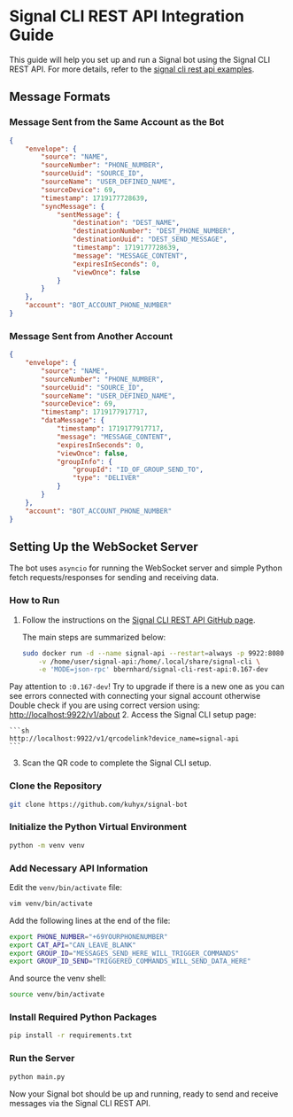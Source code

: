 # Signal CLI REST API Integration Guide

This guide will help you set up and run a Signal bot using the Signal CLI REST API. For more details, refer to the [signal cli rest api examples](https://bbernhard.github.io/signal-cli-rest-api/).

## Message Formats

### Message Sent from the Same Account as the Bot

```json
{
    "envelope": {
        "source": "NAME",
        "sourceNumber": "PHONE_NUMBER",
        "sourceUuid": "SOURCE_ID",
        "sourceName": "USER_DEFINED_NAME",
        "sourceDevice": 69,
        "timestamp": 1719177728639,
        "syncMessage": {
            "sentMessage": {
                "destination": "DEST_NAME",
                "destinationNumber": "DEST_PHONE_NUMBER",
                "destinationUuid": "DEST_SEND_MESSAGE",
                "timestamp": 1719177728639,
                "message": "MESSAGE_CONTENT",
                "expiresInSeconds": 0,
                "viewOnce": false
            }
        }
    },
    "account": "BOT_ACCOUNT_PHONE_NUMBER"
}
```

### Message Sent from Another Account

```json
{
    "envelope": {
        "source": "NAME",
        "sourceNumber": "PHONE_NUMBER",
        "sourceUuid": "SOURCE_ID",
        "sourceName": "USER_DEFINED_NAME",
        "sourceDevice": 69,
        "timestamp": 1719177917717,
        "dataMessage": {
            "timestamp": 1719177917717,
            "message": "MESSAGE_CONTENT",
            "expiresInSeconds": 0,
            "viewOnce": false,
            "groupInfo": {
                "groupId": "ID_OF_GROUP_SEND_TO",
                "type": "DELIVER"
            }
        }
    },
    "account": "BOT_ACCOUNT_PHONE_NUMBER"
}
```

## Setting Up the WebSocket Server

The bot uses `asyncio` for running the WebSocket server and simple Python fetch requests/responses for sending and receiving data.

### How to Run

1. Follow the instructions on the [Signal CLI REST API GitHub page](https://github.com/bbernhard/signal-cli-rest-api#getting-started).

    The main steps are summarized below:

    ```sh
    sudo docker run -d --name signal-api --restart=always -p 9922:8080 \
        -v /home/user/signal-api:/home/.local/share/signal-cli \
        -e 'MODE=json-rpc' bbernhard/signal-cli-rest-api:0.167-dev
    ```
Pay attention to `:0.167-dev`! Try to upgrade if there is a new one as you can see errors connected with connecting your signal account otherwise
Double check if you are using correct version using: [http://localhost:9922/v1/about](http://localhost:9922/v1/about)
2. Access the Signal CLI setup page:

    ```sh
    http://localhost:9922/v1/qrcodelink?device_name=signal-api
    ```

3. Scan the QR code to complete the Signal CLI setup.

### Clone the Repository

```sh
git clone https://github.com/kuhyx/signal-bot
```

### Initialize the Python Virtual Environment

```sh
python -m venv venv
```

### Add Necessary API Information

Edit the `venv/bin/activate` file:

```sh
vim venv/bin/activate
```

Add the following lines at the end of the file:

```sh
export PHONE_NUMBER="+69YOURPHONENUMBER"
export CAT_API="CAN_LEAVE_BLANK"
export GROUP_ID="MESSAGES_SEND_HERE_WILL_TRIGGER_COMMANDS"
export GROUP_ID_SEND="TRIGGERED_COMMANDS_WILL_SEND_DATA_HERE"
```
And source the venv shell:
```sh
source venv/bin/activate
```
### Install Required Python Packages

```sh
pip install -r requirements.txt
```

### Run the Server

```sh
python main.py
```

Now your Signal bot should be up and running, ready to send and receive messages via the Signal CLI REST API.
